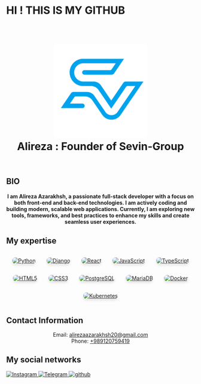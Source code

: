 <h1> HI ! THIS IS MY GITHUB </h1>

<h1 align="center">
  <br>
  <img src="https://github.com/alirezaazarakhsh/alireza/blob/main/sevinlogo2.webp" alt="sevinhost" width="250px">
  <br>
  Alireza : Founder of Sevin-Group
  <br>
  <br>
</h1>

## BIO

<h4 align="center">
I am Alireza Azarakhsh, a passionate full-stack developer with a focus on both front-end and back-end technologies. I am actively coding and building modern, scalable web applications. Currently, I am exploring new tools, frameworks, and best practices to enhance my skills and create seamless user experiences.
</h4>

## My expertise

<div align="center" style="border-radius:8px; display: flex; flex-wrap: wrap; justify-content: center;">
  <a href="https://www.python.org/" target="_blank"><img style="margin: 15px; border-radius: 8px; box-shadow: 0px 4px 6px rgba(0, 0, 0, 0.1);" src="https://upload.wikimedia.org/wikipedia/commons/c/c3/Python-logo-notext.svg" alt="Python" height="50" /></a>
  <a href="https://www.djangoproject.com/" target="_blank"><img style="margin: 15px; border-radius: 8px; box-shadow: 0px 4px 6px rgba(0, 0, 0, 0.1);" src="https://www.djangoproject.com/m/img/logos/django-logo-negative.svg" alt="Django" height="50" /></a>
  <a href="https://reactjs.org/" target="_blank"><img style="margin: 15px; border-radius: 8px; box-shadow: 0px 4px 6px rgba(0, 0, 0, 0.1);" src="https://upload.wikimedia.org/wikipedia/commons/a/a7/React-icon.svg" alt="React" height="50" /></a>
  <a href="https://www.javascript.com/" target="_blank"><img style="margin: 15px; border-radius: 8px; box-shadow: 0px 4px 6px rgba(0, 0, 0, 0.1);" src="https://profilinator.rishav.dev/skills-assets/javascript-original.svg" alt="JavaScript" height="50" /></a>
  <a href="https://www.typescriptlang.org/" target="_blank"><img style="margin: 15px; border-radius: 8px; box-shadow: 0px 4px 6px rgba(0, 0, 0, 0.1);" src="https://profilinator.rishav.dev/skills-assets/typescript-original.svg" alt="TypeScript" height="50" /></a>
  <a href="https://en.wikipedia.org/wiki/HTML5" target="_blank"><img style="margin: 15px; border-radius: 8px; box-shadow: 0px 4px 6px rgba(0, 0, 0, 0.1);" src="https://profilinator.rishav.dev/skills-assets/html5-original-wordmark.svg" alt="HTML5" height="50" /></a>
  <a href="https://www.w3schools.com/css/" target="_blank"><img style="margin: 15px; border-radius: 8px; box-shadow: 0px 4px 6px rgba(0, 0, 0, 0.1);" src="https://profilinator.rishav.dev/skills-assets/css3-original-wordmark.svg" alt="CSS3" height="50" /></a>
  <a href="https://www.postgresql.org/" target="_blank"><img style="margin: 15px; border-radius: 8px; box-shadow: 0px 4px 6px rgba(0, 0, 0, 0.1);" src="https://upload.wikimedia.org/wikipedia/commons/2/29/Postgresql_elephant.svg" alt="PostgreSQL" height="50" /></a>
  <a href="https://mariadb.org/" target="_blank"><img style="margin: 15px; border-radius: 8px; box-shadow: 0px 4px 6px rgba(0, 0, 0, 0.1);" src="https://upload.wikimedia.org/wikipedia/commons/2/2f/MariaDB_Logo.svg" alt="MariaDB" height="50" /></a>
  <a href="https://www.docker.com/" target="_blank"><img style="margin: 15px; border-radius: 8px; box-shadow: 0px 4px 6px rgba(0, 0, 0, 0.1);" src="https://upload.wikimedia.org/wikipedia/commons/4/4f/Docker_logo.svg" alt="Docker" height="50" /></a>
  <a href="https://kubernetes.io/" target="_blank"><img style="margin: 15px; border-radius: 8px; box-shadow: 0px 4px 6px rgba(0, 0, 0, 0.1);" src="https://upload.wikimedia.org/wikipedia/commons/3/39/Kubernetes_logo.svg" alt="Kubernetes" height="50" /></a>
</div>

## Contact Information
<p align="center">
  Email: <a href="mailto:alirezaazarakhsh20@gmail.com">alirezaazarakhsh20@gmail.com</a>
  <br>
  Phone: <a href="tel:+989120759419">+989120759419</a>
</p>

## My social networks
<a href="https://instagram.com/alirezaazarakhsh">
    <img alt="Instagram" src="https://img.shields.io/badge/Instagram-%23E4405F.svg?style=for-the-badge&logo=Instagram&logoColor=white" />
</a>

<a href="https://t.me/sashazz2">
    <img alt="Telegram" src="https://img.shields.io/badge/Telegram-2CA5E0?style=for-the-badge&logo=telegram&logoColor=white" />
</a>

<a href="https://github.com/alirezaazarakhsh" target="_blank">
<img src="https://img.shields.io/badge/github-%2324292e.svg?&style=for-the-badge&logo=github&logoColor=white" alt="github" style="margin-bottom: 5px;" />
</a>
